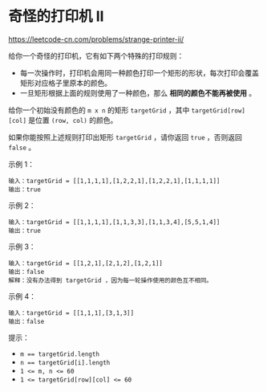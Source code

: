 # 奇怪的打印机 II

https://leetcode-cn.com/problems/strange-printer-ii/

给你一个奇怪的打印机，它有如下两个特殊的打印规则：

- 每一次操作时，打印机会用同一种颜色打印一个矩形的形状，每次打印会覆盖矩形对应格子里原本的颜色。
- 一旦矩形根据上面的规则使用了一种颜色，那么 **相同的颜色不能再被使用** 。

给你一个初始没有颜色的 `m x n` 的矩形 `targetGrid` ，其中 `targetGrid[row][col]` 是位置 `(row, col)` 的颜色。

如果你能按照上述规则打印出矩形 `targetGrid` ，请你返回 `true` ，否则返回 `false` 。

示例 1：

```
输入：targetGrid = [[1,1,1,1],[1,2,2,1],[1,2,2,1],[1,1,1,1]]
输出：true
```

示例 2：

```
输入：targetGrid = [[1,1,1,1],[1,1,3,3],[1,1,3,4],[5,5,1,4]]
输出：true
```

示例 3：

```
输入：targetGrid = [[1,2,1],[2,1,2],[1,2,1]]
输出：false
解释：没有办法得到 targetGrid ，因为每一轮操作使用的颜色互不相同。
```

示例 4：

```
输入：targetGrid = [[1,1,1],[3,1,3]]
输出：false
```

提示：

- `m == targetGrid.length`
- `n == targetGrid[i].length`
- `1 <= m, n <= 60`
- `1 <= targetGrid[row][col] <= 60`
